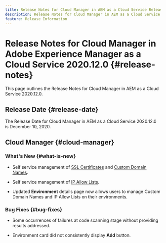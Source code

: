 ```yaml
---
title: Release Notes for Cloud Manager in AEM as a Cloud Service Release 2020.12.0
description: Release Notes for Cloud Manager in AEM as a Cloud Service Release 2020.12.0
feature: Release Information
---
```


# Release Notes for Cloud Manager in Adobe Experience Manager as a Cloud Service 2020.12.0 {#release-notes}

This page outlines the Release Notes for Cloud Manager in AEM as a Cloud Service 2020.12.0.

## Release Date {#release-date}

The Release Date for Cloud Manager in AEM as a Cloud Service 2020.12.0 is December 10, 2020.

## Cloud Manager {#cloud-manager}

### What's New {#what-is-new}

* Self service management of [SSL Certificates](/help/implementing/cloud-manager/managing-ssl-certifications/introduction.md) and [Custom Domain Names](/help/implementing/cloud-manager/custom-domain-names/introduction.md).

* Self service management of [IP Allow Lists](/help/implementing/cloud-manager/ip-allow-lists/introduction.md).

* Updated **Environment** details page now allows users to manage Custom Domain Names and IP Allow Lists on their environments.


### Bug Fixes  {#bug-fixes}

* Some occurrences of failures at code scanning stage without providing results addressed.

* Environment card did not consistently display **Add** button.
